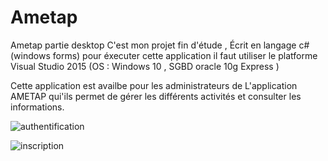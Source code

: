# Ametap
Ametap partie desktop
C'est mon projet fin d'étude , Écrit en langage c# (windows forms) 
pour éxecuter cette application il faut utiliser le platforme Visual Studio 2015 (OS : Windows 10 , SGBD oracle 10g Express )

Cette application est availbe pour les administrateurs de L'application AMETAP qui'ils permet de gérer les différents activités et consulter les informations.

![authentification](https://user-images.githubusercontent.com/20991604/41009722-a3464828-692a-11e8-8cae-2677380ea625.png)

![inscription](https://user-images.githubusercontent.com/20991604/41009723-a3708570-692a-11e8-85bb-5113f614e310.png)
